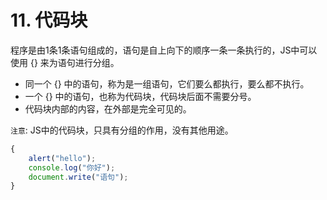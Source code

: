 # 11. 代码块

程序是由1条1条语句组成的，语句是自上向下的顺序一条一条执行的，JS中可以使用 {} 来为语句进行分组。

* 同一个 {} 中的语句，称为是一组语句，它们要么都执行，要么都不执行。
* 一个 {} 中的语句，也称为代码块，代码块后面不需要分号。
* 代码块内部的内容，在外部是完全可见的。

`注意`: JS中的代码块，只具有分组的作用，没有其他用途。

```js
{
    alert("hello");
    console.log("你好");
    document.write("语句");
}
```

